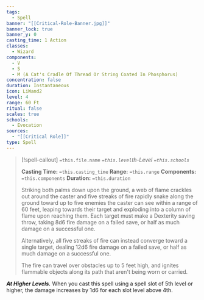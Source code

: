 ```yaml
---
tags:
  - Spell
banner: "[[Critical-Role-Banner.jpg]]"
banner_lock: true
banner_y: 0
casting_time: 1 Action
classes:
  - Wizard
components:
  - V
  - S
  - M (A Cat's Cradle Of Thread Or String Coated In Phosphorus)
concentration: false
duration: Instantaneous
icon: LiWand2
level: 4
range: 60 Ft
ritual: false
scales: true
schools:
  - Evocation
sources:
  - "[[Critical Role]]"
type: Spell
---
```

>[!spell-callout] `=this.file.name`
>*`=this.level`th-Level `=this.schools`*
>
>**Casting Time:** `=this.casting_time`
>**Range:** `=this.range`
>**Components:** `=this.components`
>**Duration:** `=this.duration`
>
>Striking both palms down upon the ground, a web of flame crackles out around the caster and five streaks of fire rapidly snake along the ground toward up to five enemies the caster can see within a range of 60 feet, leaping towards their target and exploding into a column of flame upon reaching them. Each target must make a Dexterity saving throw, taking 8d6 fire damage on a failed save, or half as much damage on a successful one.
>
>Alternatively, all five streaks of fire can instead converge toward a single target, dealing 12d6 fire damage on a failed save, or half as much damage on a successful one.
>
>The fire can travel over obstacles up to 5 feet high, and ignites flammable objects along its path that aren't being worn or carried.
>
>
***At Higher Levels.*** When you cast this spell using a spell slot of 5th level or higher, the damage increases by 1d6 for each slot level above 4th.